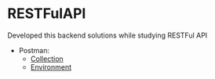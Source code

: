 # RESTFulAPI

Developed this backend solutions while studying RESTFul API

* Postman:
    * [Collection](../../raw/master/postman-files/PetShop.postman_collection.json)
    * [Environment](../../raw/master/postman-files/PetShopEnv.postman_environment.json)
